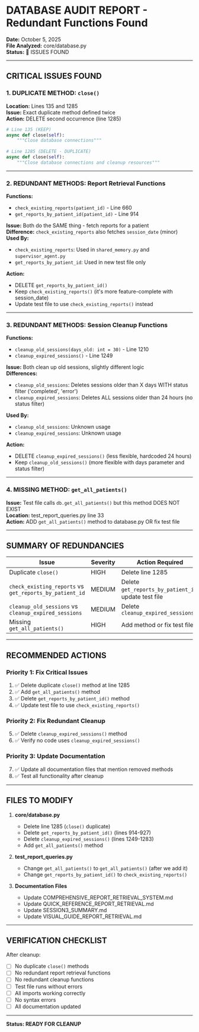 # DATABASE AUDIT REPORT - Redundant Functions Found

**Date:** October 5, 2025  
**File Analyzed:** core/database.py  
**Status:** 🚨 ISSUES FOUND

---

## CRITICAL ISSUES FOUND

### 1. DUPLICATE METHOD: `close()` 
**Location:** Lines 135 and 1285  
**Issue:** Exact duplicate method defined twice  
**Action:** DELETE second occurrence (line 1285)

```python
# Line 135 (KEEP)
async def close(self):
    """Close database connections"""
    
# Line 1285 (DELETE - DUPLICATE)
async def close(self):
    """Close database connections and cleanup resources"""
```

---

### 2. REDUNDANT METHODS: Report Retrieval Functions
**Functions:**
- `check_existing_reports(patient_id)` - Line 660
- `get_reports_by_patient_id(patient_id)` - Line 914

**Issue:** Both do the SAME thing - fetch reports for a patient  
**Difference:** `check_existing_reports` also fetches `session_date` (minor)  
**Used By:**
- `check_existing_reports`: Used in `shared_memory.py` and `supervisor_agent.py`
- `get_reports_by_patient_id`: Used in new test file only

**Action:** 
- DELETE `get_reports_by_patient_id()` 
- Keep `check_existing_reports()` (it's more feature-complete with session_date)
- Update test file to use `check_existing_reports()` instead

---

### 3. REDUNDANT METHODS: Session Cleanup Functions
**Functions:**
- `cleanup_old_sessions(days_old: int = 30)` - Line 1210
- `cleanup_expired_sessions()` - Line 1249

**Issue:** Both clean up old sessions, slightly different logic  
**Differences:**
- `cleanup_old_sessions`: Deletes sessions older than X days WITH status filter ('completed', 'error')
- `cleanup_expired_sessions`: Deletes ALL sessions older than 24 hours (no status filter)

**Used By:**
- `cleanup_old_sessions`: Unknown usage
- `cleanup_expired_sessions`: Unknown usage

**Action:**
- DELETE `cleanup_expired_sessions()` (less flexible, hardcoded 24 hours)
- Keep `cleanup_old_sessions()` (more flexible with days parameter and status filter)

---

### 4. MISSING METHOD: `get_all_patients()`
**Issue:** Test file calls `db.get_all_patients()` but this method DOES NOT EXIST  
**Location:** test_report_queries.py line 33  
**Action:** ADD `get_all_patients()` method to database.py OR fix test file

---

## SUMMARY OF REDUNDANCIES

| Issue | Severity | Action Required |
|-------|----------|----------------|
| Duplicate `close()` | HIGH | Delete line 1285 |
| `check_existing_reports` vs `get_reports_by_patient_id` | MEDIUM | Delete `get_reports_by_patient_id`, update test file |
| `cleanup_old_sessions` vs `cleanup_expired_sessions` | MEDIUM | Delete `cleanup_expired_sessions` |
| Missing `get_all_patients()` | HIGH | Add method or fix test file |

---

## RECOMMENDED ACTIONS

### Priority 1: Fix Critical Issues
1. ✅ Delete duplicate `close()` method at line 1285
2. ✅ Add `get_all_patients()` method
3. ✅ Delete `get_reports_by_patient_id()` method
4. ✅ Update test file to use `check_existing_reports()`

### Priority 2: Fix Redundant Cleanup
5. ✅ Delete `cleanup_expired_sessions()` method
6. ✅ Verify no code uses `cleanup_expired_sessions()`

### Priority 3: Update Documentation
7. ✅ Update all documentation files that mention removed methods
8. ✅ Test all functionality after cleanup

---

## FILES TO MODIFY

1. **core/database.py**
   - Delete line 1285 (`close()` duplicate)
   - Delete `get_reports_by_patient_id()` (lines 914-927)
   - Delete `cleanup_expired_sessions()` (lines 1249-1283)
   - Add `get_all_patients()` method

2. **test_report_queries.py**
   - Change `get_all_patients()` to `get_all_patients()` (after we add it)
   - Change `get_reports_by_patient_id()` to `check_existing_reports()`

3. **Documentation Files**
   - Update COMPREHENSIVE_REPORT_RETRIEVAL_SYSTEM.md
   - Update QUICK_REFERENCE_REPORT_RETRIEVAL.md
   - Update SESSION3_SUMMARY.md
   - Update VISUAL_GUIDE_REPORT_RETRIEVAL.md

---

## VERIFICATION CHECKLIST

After cleanup:
- [ ] No duplicate `close()` methods
- [ ] No redundant report retrieval functions
- [ ] No redundant cleanup functions  
- [ ] Test file runs without errors
- [ ] All imports working correctly
- [ ] No syntax errors
- [ ] All documentation updated

---

**Status: READY FOR CLEANUP**
